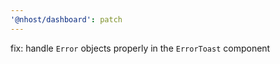 ```yaml
---
'@nhost/dashboard': patch
---
```


fix: handle `Error` objects properly in the `ErrorToast` component
